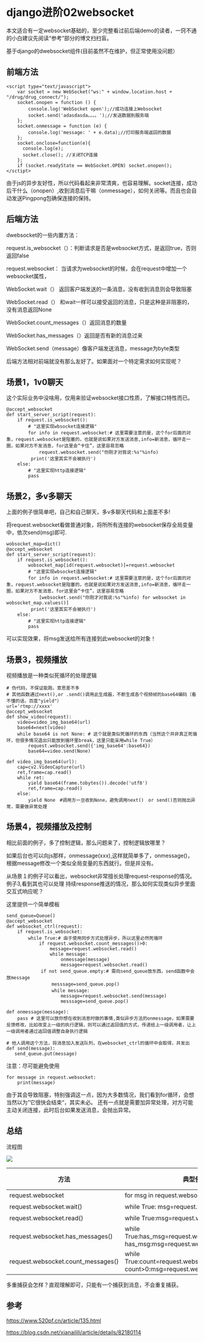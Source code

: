 # django进阶02websocket
本文适合有一定websocket基础的，至少完整看过前后端demo的读者，一窍不通的小白建议先阅读“参考”部分的博文扫扫盲。

基于django的dwebsocket组件(目前虽然不在维护，但正常使用没问题）


## 前端方法

```
<script type="text/javascript">
    var socket = new WebSocket("ws:" + window.location.host + "/drug/drug_connect/");
    socket.onopen = function () {
        console.log('WebSocket open');//成功连接上Websocket
        socket.send('adasdasda。。。。');//发送数据到服务端
    };
    socket.onmessage = function (e) {
        console.log('message: ' + e.data);//打印服务端返回的数据
    };
    socket.onclose=function(e){
      console.log(e);
      socket.close(); //关闭TCP连接
    };
    if (socket.readyState == WebSocket.OPEN) socket.onopen();
</sctipt>

```
由于js的异步友好性，所以代码看起来非常清爽，也容易理解。socket连接，成功后干什么（onopen）,收到消息后干嘛（onmessage），如何关闭等。而且也会自动发送Pingpong包确保连接的保持。

## 后端方法

dwebsocket的一些内置方法：

request.is_websocket（）：判断请求是否是websocket方式，是返回true，否则返回false

request.websocket： 当请求为websocket的时候，会在request中增加一个websocket属性，

WebSocket.wait（） 返回客户端发送的一条消息，没有收到消息则会导致阻塞

WebSocket.read（） 和wait一样可以接受返回的消息，只是这种是非阻塞的，没有消息返回None

WebSocket.count_messages（）返回消息的数量

WebSocket.has_messages（）返回是否有新的消息过来

WebSocket.send（message）像客户端发送消息，message为byte类型


后端方法相对前端就没有那么友好了。如果面对一个特定需求如何实现呢？


## 场景1，1v0聊天

这个实际业务中没啥用，仅用来验证websocket接口性质，了解接口特性而已。

```
@accept_websocket
def start_server_script(request):
    if request.is_websocket():
        # "这里实现wbsocket连接逻辑"
        for info in request.websocket:# 这里需要注意的是，这个for后面的对象，request.websocket是阻塞的，也就是说如果对方发送消息,info=新消息，循环走一圈，如果对方不发消息，for这里会“卡住”，这里容易忽略
            request.websocket.send("你刚才对我说:%s"%info)
         print('这里其实不会被执行')
    else:
        # "这里实现http连接逻辑"
        pass
```


## 场景2，多v多聊天

上面的例子很简单吧，自己和自己聊天，多v多聊天代码和上面差不多!

将request.websocket看做普通对象，将所所有连接的websocket保存全局变量中，依次send(msg)即可.

```
wobsocket_map=dict()
@accept_websocket
def start_server_script(request):
    if request.is_websocket():
        wobsocket_map[id(request.websocket)]=request.websocket
        # "这里实现wbsocket连接逻辑"
        for info in request.websocket:# 这里需要注意的是，这个for后面的对象，request.websocket是阻塞的，也就是说如果对方发送消息,info=新消息，循环走一圈，如果对方不发消息，for这里会“卡住”，这里容易忽略
            [websocket.send("你刚才对我说:%s"%info) for websocket in wobsocket_map.values()]
         print('这里其实不会被执行')
    else:
        # "这里实现http连接逻辑"
        pass
```
可以实现效果，将msg发送给所有连接到此websocket的对象！


## 场景3，视频播放

视频播放是一种类似死循环的处理逻辑

```
# 伪代码，不保证能跑，意思差不多
# 其他函数通过next(),or .send()调用此生成器，不断生成各个视频帧的base64编码（看不懂的话，百度"yield"）
url='rtmp://xxxx'
@accept_websocket
def show_video(request):
    video=video_img_base64(url)
    base64=next(video)
    while base64 is not None: # 这个就是类似死循环的东西（当然这个并非真正死循环，但很多情况退出只能放到循环里break，这里只能采用while True）
        request.websocket.send({'img_base64':base64})
        base64=video.send(None)

def video_img_base64(url):
    cap=cv2.VideoCapture(url)
    ret,frame=cap.read()
    while ret:
        yield base64(frame.tobytes()).decode('utf8')
        ret,frame=cap.read()
    else:
        yield None　#调用方一旦收到None，避免调用next()　or send()否则抛出异常，需要做异常处理
```


## 场景4，视频播放及控制

相比前面的例子，多了控制逻辑，那么问题来了，控制逻辑放哪里？

如果后台也可以向js那样，onmessage(xxx),这样就简单多了，onmessage()，根据message修改一个类似全局变量的东西就行。但是并没有。

从场景１的例子可以看出，websocket非常擅长处理request-response的情况。例子3,看到其也可以处理 持续response推送的情况，那么如何实现类似异步里面交互式响应呢？

这里提供一个简单模板

```
send_queue=Queue()
@accept_websocket
def websocket_ctrl(request):
    if request.is_websocket:
        while True:# 由于使用同步方式处理异步，所以这里必然死循环
            if request.websocket.count_messages()>0:
                message=request.websocket.read()
                while message:
                    onmessage(message)
                    message=request.websocket.read()
           　if not send_queue.empty:# 需向send_queue放东西，send函数中会放message
           　    messsage=send_queue.pop()
           　    while message:
                    message=request.websocket.send(message)
                    messsage=send_queue.pop()

def onmessage(message):
    pass # 这里可以放你想在收到消息时做的事情,类似异步方法的onmessage，如果需要反馈修改，比如改变上一级的执行逻辑，则可以通过返回值的方式，传递给上一级调用者，让上一级调用者通过返回值调整自身执行逻辑

# 他人调用这个方法，将消息加入发送队列，在websocket_ctrl的循环中会取得，并发出
def send(message):
   send_queue.put(message)

```
注意：尽可能避免使用

```
for message in request.websocket:
    print(message)
```
由于其会导致阻塞，特别强调这一点，因为大多数情况，我们看到for循环，会想当然以为”它很快会结束“，其实未必。
还有一点就是需要加异常处理，对方可能主动关闭连接，此时后台如果发送消息，会抛出异常。


## 总结

流程图

![](_v_images/20200528222656331_2073190867.png)



|                方法                |                                         典型使用形态                                         | 阻塞 |                     开启连接                     |        (客户端)发送消息         |      (客户端)断开连接       |
| --------------------------------- | ----------------------------------------------------------------------------------------- | ---- | ---------------------------------------------- | ---------------------------- | ------------------------ |
| request.websocket                 | for msg in request.websocket:func(msg)                                                      | 是   | halt:request.websocket                          | msg<='common msg'             | msg<=None                |
| request.websocket.wait()           | while True: msg=request.websocket.wait()                                                    | 是   | halt:request.websocket.wait()                   | msg<='common msg'             | msg<=None                |
| request.websocket.read()           | while True:msg=request.websocket.read()                                                     | 否   | loop:msg<=request.websocket.read()               | msg<=request.websocket.read() | except                   |
| request.websocket.has_messages()   | while True:has\_msg=request.websocket.has\_messages();if has_msg:msg=request.websocket.read() | 否   | loop:has\_msg<=request.websocket.has\_messages() | msg<=request.websocket.read() | has_msg=True and msg=None |
| request.websocket.count_messages() | while True:count=request.websocket.count_messages();if count>0:msg=request.websocket.read()   | 否   | loop:count<=request.websocket.count_messages()   | msg<=request.websocket.read() | count>0 and msg=None      |

多重捕获会怎样？直观理解即可，只能有一个捕获到消息，不会重复捕获。


## 参考

https://www.520pf.cn/article/135.html

https://blog.csdn.net/xianailili/article/details/82180114

